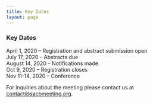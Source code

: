 ```yaml
---
title: Key Dates
layout: page
---
```


### Key Dates

April 1, 2020 – Registration and abstract submission open  
July 17, 2020 – Abstracts due  
August 14, 2020 – Notifications made  
Oct 9, 2020 – Registration closes  
Nov 11-14, 2020 – Conference


For inquiries about the meeting please contact us at [contact@sacbmeeting.org](mailto:contact@sacbmeeting.org).
